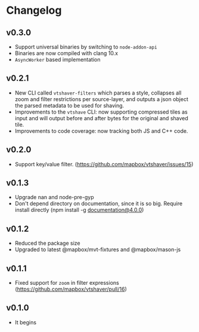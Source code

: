 # Changelog

## v0.3.0
- Support universal binaries by switching to `node-addon-api`
- Binaries are now compiled with clang 10.x
- `AsyncWorker` based implementation

## v0.2.1
- New CLI called `vtshaver-filters` which parses a style, collapses all zoom and filter restrictions per source-layer, and outputs a json object the parsed metadata to be used for shaving.
- Improvements to the `vtshave` CLI: now supporting compressed tiles as input and will output before and after bytes for the original and shaved tile.
- Improvements to code coverage: now tracking both JS and C++ code.

## v0.2.0

- Support key/value filter. (https://github.com/mapbox/vtshaver/issues/15)

## v0.1.3

- Upgrade nan and node-pre-gyp
- Don't depend directory on documentation, since it is so big. Require install directly (npm install -g documentation@4.0.0)

## v0.1.2

* Reduced the package size
* Upgraded to latest @mapbox/mvt-fixtures and @mapbox/mason-js

## v0.1.1

* Fixed support for `zoom` in filter expressions (https://github.com/mapbox/vtshaver/pull/16)

## v0.1.0

* It begins
